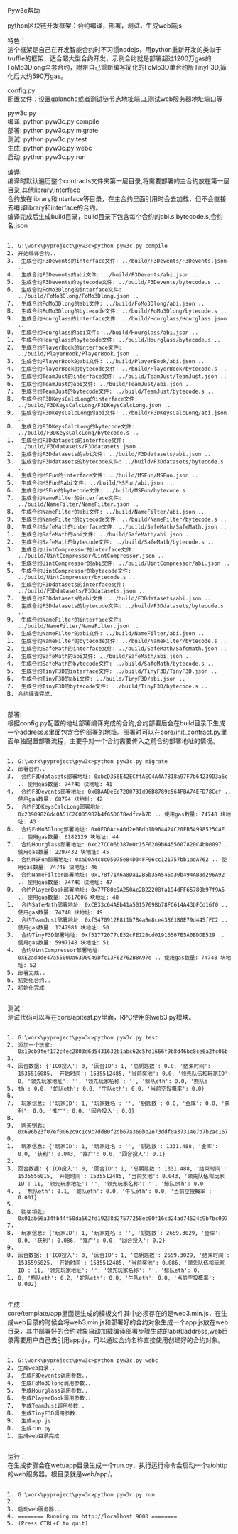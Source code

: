 <!DOCTYPE html> <html lang="zh"> <head> <meta charset="utf-8"/> </head> <body><p>Pyw3c帮助</p> <p>python区块链开发框架：合约编译，部署，测试，生成web端js</p> <p>特色：<br>这个框架是自己在开发智能合约时不习惯nodejs，用python重新开发的类似于truffle的框架，适合超大型合约开发，示例合约就是部署超过1200万gas的FoMo3Dlong全套合约，附带自己重新编写简化的FoMo3D单合约版TinyF3D,简化后大约590万gas。 </p><p>config.py<br>配置文件：设置galanche或者测试链节点地址端口,测试web服务器地址端口等 </p><p>pyw3c.py<br>编译: python pyw3c.py compile<br>部署: python pyw3c.py migrate<br>测试: python pyw3c.py test<br>生成: python pyw3c.py webc<br>启动: python pyw3c.py run </p><p>编译:<br>编译时默认遍历整个contracts文件夹第一层目录,将需要部署的主合约放在第一层目录,其他library,interface<br>合约放在library和interface等目录，在主合约里面引用时会去加载，但不会直接去编译library和interface的合约。<br>编译完成后生成build目录，build目录下包含每个合约的abi.s,bytecode.s,合约名.json </p><pre class="prettyprint linenums prettyprinted" style=""><ol class="linenums"><li class="L0"><code><span class="pln">G</span><span class="pun">:</span><span class="pln">\work\pyproject\pyw3c</span><span class="pun">&gt;</span><span class="pln">python pyw3c</span><span class="pun">.</span><span class="pln">py compile</span></code></li><li class="L1"><code><span class="pun">开始编译合约..</span></code></li><li class="L2"><code><span class="pln"> </span><span class="pun">生成合约</span><span class="pln">F3Devents</span><span class="pun">的</span><span class="kwd">interface</span><span class="pun">文件:</span><span class="pln"> </span><span class="pun">../</span><span class="pln">build</span><span class="pun">/</span><span class="pln">F3Devents</span><span class="pun">/</span><span class="pln">F3Devents</span><span class="pun">.</span><span class="pln">json </span><span class="pun">..</span></code></li><li class="L3"><code><span class="pln"> </span><span class="pun">生成合约</span><span class="pln">F3Devents</span><span class="pun">的</span><span class="pln">abi</span><span class="pun">文件:</span><span class="pln"> </span><span class="pun">../</span><span class="pln">build</span><span class="pun">/</span><span class="pln">F3Devents</span><span class="pun">/</span><span class="pln">abi</span><span class="pun">.</span><span class="pln">json </span><span class="pun">..</span></code></li><li class="L4"><code><span class="pln"> </span><span class="pun">生成合约</span><span class="pln">F3Devents</span><span class="pun">的</span><span class="pln">bytecode</span><span class="pun">文件:</span><span class="pln"> </span><span class="pun">../</span><span class="pln">build</span><span class="pun">/</span><span class="pln">F3Devents</span><span class="pun">/</span><span class="pln">bytecode</span><span class="pun">.</span><span class="pln">s </span><span class="pun">..</span></code></li><li class="L5"><code><span class="pln"> </span><span class="pun">生成合约</span><span class="typ">FoMo3Dlong</span><span class="pun">的</span><span class="kwd">interface</span><span class="pun">文件:</span><span class="pln"> </span><span class="pun">../</span><span class="pln">build</span><span class="pun">/</span><span class="typ">FoMo3Dlong</span><span class="pun">/</span><span class="typ">FoMo3Dlong</span><span class="pun">.</span><span class="pln">json </span><span class="pun">..</span></code></li><li class="L6"><code><span class="pln"> </span><span class="pun">生成合约</span><span class="typ">FoMo3Dlong</span><span class="pun">的</span><span class="pln">abi</span><span class="pun">文件:</span><span class="pln"> </span><span class="pun">../</span><span class="pln">build</span><span class="pun">/</span><span class="typ">FoMo3Dlong</span><span class="pun">/</span><span class="pln">abi</span><span class="pun">.</span><span class="pln">json </span><span class="pun">..</span></code></li><li class="L7"><code><span class="pln"> </span><span class="pun">生成合约</span><span class="typ">FoMo3Dlong</span><span class="pun">的</span><span class="pln">bytecode</span><span class="pun">文件:</span><span class="pln"> </span><span class="pun">../</span><span class="pln">build</span><span class="pun">/</span><span class="typ">FoMo3Dlong</span><span class="pun">/</span><span class="pln">bytecode</span><span class="pun">.</span><span class="pln">s </span><span class="pun">..</span></code></li><li class="L8"><code><span class="pln"> </span><span class="pun">生成合约</span><span class="typ">Hourglass</span><span class="pun">的</span><span class="kwd">interface</span><span class="pun">文件:</span><span class="pln"> </span><span class="pun">../</span><span class="pln">build</span><span class="pun">/</span><span class="typ">Hourglass</span><span class="pun">/</span><span class="typ">Hourglass</span><span class="pun">.</span><span class="pln">json </span><span class="pun">..</span></code></li><li class="L9"><code><span class="pln"> </span><span class="pun">生成合约</span><span class="typ">Hourglass</span><span class="pun">的</span><span class="pln">abi</span><span class="pun">文件:</span><span class="pln"> </span><span class="pun">../</span><span class="pln">build</span><span class="pun">/</span><span class="typ">Hourglass</span><span class="pun">/</span><span class="pln">abi</span><span class="pun">.</span><span class="pln">json </span><span class="pun">..</span></code></li><li class="L0"><code><span class="pln"> </span><span class="pun">生成合约</span><span class="typ">Hourglass</span><span class="pun">的</span><span class="pln">bytecode</span><span class="pun">文件:</span><span class="pln"> </span><span class="pun">../</span><span class="pln">build</span><span class="pun">/</span><span class="typ">Hourglass</span><span class="pun">/</span><span class="pln">bytecode</span><span class="pun">.</span><span class="pln">s </span><span class="pun">..</span></code></li><li class="L1"><code><span class="pln"> </span><span class="pun">生成合约</span><span class="typ">PlayerBook</span><span class="pun">的</span><span class="kwd">interface</span><span class="pun">文件:</span><span class="pln"> </span><span class="pun">../</span><span class="pln">build</span><span class="pun">/</span><span class="typ">PlayerBook</span><span class="pun">/</span><span class="typ">PlayerBook</span><span class="pun">.</span><span class="pln">json </span><span class="pun">..</span></code></li><li class="L2"><code><span class="pln"> </span><span class="pun">生成合约</span><span class="typ">PlayerBook</span><span class="pun">的</span><span class="pln">abi</span><span class="pun">文件:</span><span class="pln"> </span><span class="pun">../</span><span class="pln">build</span><span class="pun">/</span><span class="typ">PlayerBook</span><span class="pun">/</span><span class="pln">abi</span><span class="pun">.</span><span class="pln">json </span><span class="pun">..</span></code></li><li class="L3"><code><span class="pln"> </span><span class="pun">生成合约</span><span class="typ">PlayerBook</span><span class="pun">的</span><span class="pln">bytecode</span><span class="pun">文件:</span><span class="pln"> </span><span class="pun">../</span><span class="pln">build</span><span class="pun">/</span><span class="typ">PlayerBook</span><span class="pun">/</span><span class="pln">bytecode</span><span class="pun">.</span><span class="pln">s </span><span class="pun">..</span></code></li><li class="L4"><code><span class="pln"> </span><span class="pun">生成合约</span><span class="typ">TeamJust</span><span class="pun">的</span><span class="kwd">interface</span><span class="pun">文件:</span><span class="pln"> </span><span class="pun">../</span><span class="pln">build</span><span class="pun">/</span><span class="typ">TeamJust</span><span class="pun">/</span><span class="typ">TeamJust</span><span class="pun">.</span><span class="pln">json </span><span class="pun">..</span></code></li><li class="L5"><code><span class="pln"> </span><span class="pun">生成合约</span><span class="typ">TeamJust</span><span class="pun">的</span><span class="pln">abi</span><span class="pun">文件:</span><span class="pln"> </span><span class="pun">../</span><span class="pln">build</span><span class="pun">/</span><span class="typ">TeamJust</span><span class="pun">/</span><span class="pln">abi</span><span class="pun">.</span><span class="pln">json </span><span class="pun">..</span></code></li><li class="L6"><code><span class="pln"> </span><span class="pun">生成合约</span><span class="typ">TeamJust</span><span class="pun">的</span><span class="pln">bytecode</span><span class="pun">文件:</span><span class="pln"> </span><span class="pun">../</span><span class="pln">build</span><span class="pun">/</span><span class="typ">TeamJust</span><span class="pun">/</span><span class="pln">bytecode</span><span class="pun">.</span><span class="pln">s </span><span class="pun">..</span></code></li><li class="L7"><code><span class="pln"> </span><span class="pun">生成合约</span><span class="pln">F3DKeysCalcLong</span><span class="pun">的</span><span class="kwd">interface</span><span class="pun">文件:</span><span class="pln"> </span><span class="pun">../</span><span class="pln">build</span><span class="pun">/</span><span class="pln">F3DKeysCalcLong</span><span class="pun">/</span><span class="pln">F3DKeysCalcLong</span><span class="pun">.</span><span class="pln">json </span><span class="pun">..</span></code></li><li class="L8"><code><span class="pln"> </span><span class="pun">生成合约</span><span class="pln">F3DKeysCalcLong</span><span class="pun">的</span><span class="pln">abi</span><span class="pun">文件:</span><span class="pln"> </span><span class="pun">../</span><span class="pln">build</span><span class="pun">/</span><span class="pln">F3DKeysCalcLong</span><span class="pun">/</span><span class="pln">abi</span><span class="pun">.</span><span class="pln">json </span><span class="pun">..</span></code></li><li class="L9"><code><span class="pln"> </span><span class="pun">生成合约</span><span class="pln">F3DKeysCalcLong</span><span class="pun">的</span><span class="pln">bytecode</span><span class="pun">文件:</span><span class="pln"> </span><span class="pun">../</span><span class="pln">build</span><span class="pun">/</span><span class="pln">F3DKeysCalcLong</span><span class="pun">/</span><span class="pln">bytecode</span><span class="pun">.</span><span class="pln">s </span><span class="pun">..</span></code></li><li class="L0"><code><span class="pln"> </span><span class="pun">生成合约</span><span class="pln">F3Ddatasets</span><span class="pun">的</span><span class="kwd">interface</span><span class="pun">文件:</span><span class="pln"> </span><span class="pun">../</span><span class="pln">build</span><span class="pun">/</span><span class="pln">F3Ddatasets</span><span class="pun">/</span><span class="pln">F3Ddatasets</span><span class="pun">.</span><span class="pln">json </span><span class="pun">..</span></code></li><li class="L1"><code><span class="pln"> </span><span class="pun">生成合约</span><span class="pln">F3Ddatasets</span><span class="pun">的</span><span class="pln">abi</span><span class="pun">文件:</span><span class="pln"> </span><span class="pun">../</span><span class="pln">build</span><span class="pun">/</span><span class="pln">F3Ddatasets</span><span class="pun">/</span><span class="pln">abi</span><span class="pun">.</span><span class="pln">json </span><span class="pun">..</span></code></li><li class="L2"><code><span class="pln"> </span><span class="pun">生成合约</span><span class="pln">F3Ddatasets</span><span class="pun">的</span><span class="pln">bytecode</span><span class="pun">文件:</span><span class="pln"> </span><span class="pun">../</span><span class="pln">build</span><span class="pun">/</span><span class="pln">F3Ddatasets</span><span class="pun">/</span><span class="pln">bytecode</span><span class="pun">.</span><span class="pln">s </span><span class="pun">..</span></code></li><li class="L3"><code><span class="pln"> </span><span class="pun">生成合约</span><span class="typ">MSFun</span><span class="pun">的</span><span class="kwd">interface</span><span class="pun">文件:</span><span class="pln"> </span><span class="pun">../</span><span class="pln">build</span><span class="pun">/</span><span class="typ">MSFun</span><span class="pun">/</span><span class="typ">MSFun</span><span class="pun">.</span><span class="pln">json </span><span class="pun">..</span></code></li><li class="L4"><code><span class="pln"> </span><span class="pun">生成合约</span><span class="typ">MSFun</span><span class="pun">的</span><span class="pln">abi</span><span class="pun">文件:</span><span class="pln"> </span><span class="pun">../</span><span class="pln">build</span><span class="pun">/</span><span class="typ">MSFun</span><span class="pun">/</span><span class="pln">abi</span><span class="pun">.</span><span class="pln">json </span><span class="pun">..</span></code></li><li class="L5"><code><span class="pln"> </span><span class="pun">生成合约</span><span class="typ">MSFun</span><span class="pun">的</span><span class="pln">bytecode</span><span class="pun">文件:</span><span class="pln"> </span><span class="pun">../</span><span class="pln">build</span><span class="pun">/</span><span class="typ">MSFun</span><span class="pun">/</span><span class="pln">bytecode</span><span class="pun">.</span><span class="pln">s </span><span class="pun">..</span></code></li><li class="L6"><code><span class="pln"> </span><span class="pun">生成合约</span><span class="typ">NameFilter</span><span class="pun">的</span><span class="kwd">interface</span><span class="pun">文件:</span><span class="pln"> </span><span class="pun">../</span><span class="pln">build</span><span class="pun">/</span><span class="typ">NameFilter</span><span class="pun">/</span><span class="typ">NameFilter</span><span class="pun">.</span><span class="pln">json </span><span class="pun">..</span></code></li><li class="L7"><code><span class="pln"> </span><span class="pun">生成合约</span><span class="typ">NameFilter</span><span class="pun">的</span><span class="pln">abi</span><span class="pun">文件:</span><span class="pln"> </span><span class="pun">../</span><span class="pln">build</span><span class="pun">/</span><span class="typ">NameFilter</span><span class="pun">/</span><span class="pln">abi</span><span class="pun">.</span><span class="pln">json </span><span class="pun">..</span></code></li><li class="L8"><code><span class="pln"> </span><span class="pun">生成合约</span><span class="typ">NameFilter</span><span class="pun">的</span><span class="pln">bytecode</span><span class="pun">文件:</span><span class="pln"> </span><span class="pun">../</span><span class="pln">build</span><span class="pun">/</span><span class="typ">NameFilter</span><span class="pun">/</span><span class="pln">bytecode</span><span class="pun">.</span><span class="pln">s </span><span class="pun">..</span></code></li><li class="L9"><code><span class="pln"> </span><span class="pun">生成合约</span><span class="typ">SafeMath</span><span class="pun">的</span><span class="kwd">interface</span><span class="pun">文件:</span><span class="pln"> </span><span class="pun">../</span><span class="pln">build</span><span class="pun">/</span><span class="typ">SafeMath</span><span class="pun">/</span><span class="typ">SafeMath</span><span class="pun">.</span><span class="pln">json </span><span class="pun">..</span></code></li><li class="L0"><code><span class="pln"> </span><span class="pun">生成合约</span><span class="typ">SafeMath</span><span class="pun">的</span><span class="pln">abi</span><span class="pun">文件:</span><span class="pln"> </span><span class="pun">../</span><span class="pln">build</span><span class="pun">/</span><span class="typ">SafeMath</span><span class="pun">/</span><span class="pln">abi</span><span class="pun">.</span><span class="pln">json </span><span class="pun">..</span></code></li><li class="L1"><code><span class="pln"> </span><span class="pun">生成合约</span><span class="typ">SafeMath</span><span class="pun">的</span><span class="pln">bytecode</span><span class="pun">文件:</span><span class="pln"> </span><span class="pun">../</span><span class="pln">build</span><span class="pun">/</span><span class="typ">SafeMath</span><span class="pun">/</span><span class="pln">bytecode</span><span class="pun">.</span><span class="pln">s </span><span class="pun">..</span></code></li><li class="L2"><code><span class="pln"> </span><span class="pun">生成合约</span><span class="typ">UintCompressor</span><span class="pun">的</span><span class="kwd">interface</span><span class="pun">文件:</span><span class="pln"> </span><span class="pun">../</span><span class="pln">build</span><span class="pun">/</span><span class="typ">UintCompressor</span><span class="pun">/</span><span class="typ">UintCompressor</span><span class="pun">.</span><span class="pln">json </span><span class="pun">..</span></code></li><li class="L3"><code><span class="pln"> </span><span class="pun">生成合约</span><span class="typ">UintCompressor</span><span class="pun">的</span><span class="pln">abi</span><span class="pun">文件:</span><span class="pln"> </span><span class="pun">../</span><span class="pln">build</span><span class="pun">/</span><span class="typ">UintCompressor</span><span class="pun">/</span><span class="pln">abi</span><span class="pun">.</span><span class="pln">json </span><span class="pun">..</span></code></li><li class="L4"><code><span class="pln"> </span><span class="pun">生成合约</span><span class="typ">UintCompressor</span><span class="pun">的</span><span class="pln">bytecode</span><span class="pun">文件:</span><span class="pln"> </span><span class="pun">../</span><span class="pln">build</span><span class="pun">/</span><span class="typ">UintCompressor</span><span class="pun">/</span><span class="pln">bytecode</span><span class="pun">.</span><span class="pln">s </span><span class="pun">..</span></code></li><li class="L5"><code><span class="pln"> </span><span class="pun">生成合约</span><span class="pln">F3Ddatasets</span><span class="pun">的</span><span class="kwd">interface</span><span class="pun">文件:</span><span class="pln"> </span><span class="pun">../</span><span class="pln">build</span><span class="pun">/</span><span class="pln">F3Ddatasets</span><span class="pun">/</span><span class="pln">F3Ddatasets</span><span class="pun">.</span><span class="pln">json </span><span class="pun">..</span></code></li><li class="L6"><code><span class="pln"> </span><span class="pun">生成合约</span><span class="pln">F3Ddatasets</span><span class="pun">的</span><span class="pln">abi</span><span class="pun">文件:</span><span class="pln"> </span><span class="pun">../</span><span class="pln">build</span><span class="pun">/</span><span class="pln">F3Ddatasets</span><span class="pun">/</span><span class="pln">abi</span><span class="pun">.</span><span class="pln">json </span><span class="pun">..</span></code></li><li class="L7"><code><span class="pln"> </span><span class="pun">生成合约</span><span class="pln">F3Ddatasets</span><span class="pun">的</span><span class="pln">bytecode</span><span class="pun">文件:</span><span class="pln"> </span><span class="pun">../</span><span class="pln">build</span><span class="pun">/</span><span class="pln">F3Ddatasets</span><span class="pun">/</span><span class="pln">bytecode</span><span class="pun">.</span><span class="pln">s </span><span class="pun">..</span></code></li><li class="L8"><code><span class="pln"> </span><span class="pun">生成合约</span><span class="typ">NameFilter</span><span class="pun">的</span><span class="kwd">interface</span><span class="pun">文件:</span><span class="pln"> </span><span class="pun">../</span><span class="pln">build</span><span class="pun">/</span><span class="typ">NameFilter</span><span class="pun">/</span><span class="typ">NameFilter</span><span class="pun">.</span><span class="pln">json </span><span class="pun">..</span></code></li><li class="L9"><code><span class="pln"> </span><span class="pun">生成合约</span><span class="typ">NameFilter</span><span class="pun">的</span><span class="pln">abi</span><span class="pun">文件:</span><span class="pln"> </span><span class="pun">../</span><span class="pln">build</span><span class="pun">/</span><span class="typ">NameFilter</span><span class="pun">/</span><span class="pln">abi</span><span class="pun">.</span><span class="pln">json </span><span class="pun">..</span></code></li><li class="L0"><code><span class="pln"> </span><span class="pun">生成合约</span><span class="typ">NameFilter</span><span class="pun">的</span><span class="pln">bytecode</span><span class="pun">文件:</span><span class="pln"> </span><span class="pun">../</span><span class="pln">build</span><span class="pun">/</span><span class="typ">NameFilter</span><span class="pun">/</span><span class="pln">bytecode</span><span class="pun">.</span><span class="pln">s </span><span class="pun">..</span></code></li><li class="L1"><code><span class="pln"> </span><span class="pun">生成合约</span><span class="typ">SafeMath</span><span class="pun">的</span><span class="kwd">interface</span><span class="pun">文件:</span><span class="pln"> </span><span class="pun">../</span><span class="pln">build</span><span class="pun">/</span><span class="typ">SafeMath</span><span class="pun">/</span><span class="typ">SafeMath</span><span class="pun">.</span><span class="pln">json </span><span class="pun">..</span></code></li><li class="L2"><code><span class="pln"> </span><span class="pun">生成合约</span><span class="typ">SafeMath</span><span class="pun">的</span><span class="pln">abi</span><span class="pun">文件:</span><span class="pln"> </span><span class="pun">../</span><span class="pln">build</span><span class="pun">/</span><span class="typ">SafeMath</span><span class="pun">/</span><span class="pln">abi</span><span class="pun">.</span><span class="pln">json </span><span class="pun">..</span></code></li><li class="L3"><code><span class="pln"> </span><span class="pun">生成合约</span><span class="typ">SafeMath</span><span class="pun">的</span><span class="pln">bytecode</span><span class="pun">文件:</span><span class="pln"> </span><span class="pun">../</span><span class="pln">build</span><span class="pun">/</span><span class="typ">SafeMath</span><span class="pun">/</span><span class="pln">bytecode</span><span class="pun">.</span><span class="pln">s </span><span class="pun">..</span></code></li><li class="L4"><code><span class="pln"> </span><span class="pun">生成合约</span><span class="typ">TinyF3D</span><span class="pun">的</span><span class="kwd">interface</span><span class="pun">文件:</span><span class="pln"> </span><span class="pun">../</span><span class="pln">build</span><span class="pun">/</span><span class="typ">TinyF3D</span><span class="pun">/</span><span class="typ">TinyF3D</span><span class="pun">.</span><span class="pln">json </span><span class="pun">..</span></code></li><li class="L5"><code><span class="pln"> </span><span class="pun">生成合约</span><span class="typ">TinyF3D</span><span class="pun">的</span><span class="pln">abi</span><span class="pun">文件:</span><span class="pln"> </span><span class="pun">../</span><span class="pln">build</span><span class="pun">/</span><span class="typ">TinyF3D</span><span class="pun">/</span><span class="pln">abi</span><span class="pun">.</span><span class="pln">json </span><span class="pun">..</span></code></li><li class="L6"><code><span class="pln"> </span><span class="pun">生成合约</span><span class="typ">TinyF3D</span><span class="pun">的</span><span class="pln">bytecode</span><span class="pun">文件:</span><span class="pln"> </span><span class="pun">../</span><span class="pln">build</span><span class="pun">/</span><span class="typ">TinyF3D</span><span class="pun">/</span><span class="pln">bytecode</span><span class="pun">.</span><span class="pln">s </span><span class="pun">..</span></code></li><li class="L7"><code><span class="pun">合约编译完成.</span></code></li></ol></pre><p>部署:<br>根据config.py配置的地址部署编译完成的合约,合约部署后会在build目录下生成一个address.s里面包含合约部署的地址。部署时可以在core/init_contract.py里面单独配置部署流程，主要争对一个合约需要传入之前合约部署地址的情况。 </p><pre class="prettyprint linenums prettyprinted" style=""><ol class="linenums"><li class="L0"><code><span class="pln">G</span><span class="pun">:</span><span class="pln">\work\pyproject\pyw3c</span><span class="pun">&gt;</span><span class="pln">python pyw3c</span><span class="pun">.</span><span class="pln">py migrate</span></code></li><li class="L1"><code><span class="pun">部署合约..</span></code></li><li class="L2"><code><span class="pln"> </span><span class="pun">合约</span><span class="pln">F3Ddatasets</span><span class="pun">部署地址:</span><span class="pln"> </span><span class="lit">0xbcD356E42ECffAEC4A4A7818a97F7b64239D3a6c</span><span class="pln"> </span><span class="pun">..</span><span class="pln"> </span><span class="pun">使用</span><span class="pln">gas</span><span class="pun">数量:</span><span class="pln"> </span><span class="lit">74748</span><span class="pln"> </span><span class="pun">块地址:</span><span class="pln"> </span><span class="lit">41</span></code></li><li class="L3"><code><span class="pln"> </span><span class="pun">合约</span><span class="pln">F3Devents</span><span class="pun">部署地址:</span><span class="pln"> </span><span class="lit">0x0BAADeEc7200731d96B8789c564FBA74EFD78Ccf</span><span class="pln"> </span><span class="pun">..</span><span class="pln"> </span><span class="pun">使用</span><span class="pln">gas</span><span class="pun">数量:</span><span class="pln"> </span><span class="lit">68794</span><span class="pln"> </span><span class="pun">块地址:</span><span class="pln"> </span><span class="lit">42</span></code></li><li class="L4"><code><span class="pln"> </span><span class="pun">合约</span><span class="pln">F3DKeysCalcLong</span><span class="pun">部署地址:</span><span class="pln"> </span><span class="lit">0x23909826dc0A51C2C0D59B2b4f65D678edfceb7D</span><span class="pln"> </span><span class="pun">..</span><span class="pln"> </span><span class="pun">使用</span><span class="pln">gas</span><span class="pun">数量:</span><span class="pln"> </span><span class="lit">74748</span><span class="pln"> </span><span class="pun">块地址:</span><span class="pln"> </span><span class="lit">43</span></code></li><li class="L5"><code><span class="pln"> </span><span class="pun">合约</span><span class="typ">FoMo3Dlong</span><span class="pun">部署地址:</span><span class="pln"> </span><span class="lit">0x0FD0Ace46d2e0Bdb1D964424C20FB54998525C4E</span><span class="pln"> </span><span class="pun">..</span><span class="pln"> </span><span class="pun">使用</span><span class="pln">gas</span><span class="pun">数量:</span><span class="pln"> </span><span class="lit">6182129</span><span class="pln"> </span><span class="pun">块地址:</span><span class="pln"> </span><span class="lit">44</span></code></li><li class="L6"><code><span class="pln"> </span><span class="pun">合约</span><span class="typ">Hourglass</span><span class="pun">部署地址:</span><span class="pln"> </span><span class="lit">0xc27CC06b387e0c15F0209b6455607820C4bD0097</span><span class="pln"> </span><span class="pun">..</span><span class="pln"> </span><span class="pun">使用</span><span class="pln">gas</span><span class="pun">数量:</span><span class="pln"> </span><span class="lit">2297432</span><span class="pln"> </span><span class="pun">块地址:</span><span class="pln"> </span><span class="lit">45</span></code></li><li class="L7"><code><span class="pln"> </span><span class="pun">合约</span><span class="typ">MSFun</span><span class="pun">部署地址:</span><span class="pln"> </span><span class="lit">0xaD0A4c8c05075e84D34FF96cc121757bb1adA762</span><span class="pln"> </span><span class="pun">..</span><span class="pln"> </span><span class="pun">使用</span><span class="pln">gas</span><span class="pun">数量:</span><span class="pln"> </span><span class="lit">74748</span><span class="pln"> </span><span class="pun">块地址:</span><span class="pln"> </span><span class="lit">46</span></code></li><li class="L8"><code><span class="pln"> </span><span class="pun">合约</span><span class="typ">NameFilter</span><span class="pun">部署地址:</span><span class="pln"> </span><span class="lit">0x178f71A6a8Da12B5b35A546a30b494AB8d296A92</span><span class="pln"> </span><span class="pun">..</span><span class="pln"> </span><span class="pun">使用</span><span class="pln">gas</span><span class="pun">数量:</span><span class="pln"> </span><span class="lit">74748</span><span class="pln"> </span><span class="pun">块地址:</span><span class="pln"> </span><span class="lit">47</span></code></li><li class="L9"><code><span class="pln"> </span><span class="pun">合约</span><span class="typ">PlayerBook</span><span class="pun">部署地址:</span><span class="pln"> </span><span class="lit">0x77F80e9A250Ac2B22208fa194dFF65780b97f9A5</span><span class="pln"> </span><span class="pun">..</span><span class="pln"> </span><span class="pun">使用</span><span class="pln">gas</span><span class="pun">数量:</span><span class="pln"> </span><span class="lit">3617606</span><span class="pln"> </span><span class="pun">块地址:</span><span class="pln"> </span><span class="lit">48</span></code></li><li class="L0"><code><span class="pln"> </span><span class="pun">合约</span><span class="typ">SafeMath</span><span class="pun">部署地址:</span><span class="pln"> </span><span class="lit">0xCB33c64ABb41a5015769Bb78FC614A43bFCd16f0</span><span class="pln"> </span><span class="pun">..</span><span class="pln"> </span><span class="pun">使用</span><span class="pln">gas</span><span class="pun">数量:</span><span class="pln"> </span><span class="lit">74748</span><span class="pln"> </span><span class="pun">块地址:</span><span class="pln"> </span><span class="lit">49</span></code></li><li class="L1"><code><span class="pln"> </span><span class="pun">合约</span><span class="typ">TeamJust</span><span class="pun">部署地址:</span><span class="pln"> </span><span class="lit">0xf5470912F811b7B4aBe8ce43861B0E79d445fFC2</span><span class="pln"> </span><span class="pun">..</span><span class="pln"> </span><span class="pun">使用</span><span class="pln">gas</span><span class="pun">数量:</span><span class="pln"> </span><span class="lit">1747981</span><span class="pln"> </span><span class="pun">块地址:</span><span class="pln"> </span><span class="lit">50</span></code></li><li class="L2"><code><span class="pln"> </span><span class="pun">合约</span><span class="typ">TinyF3D</span><span class="pun">部署地址:</span><span class="pln"> </span><span class="lit">0xf51772077cE32cFE12Bcd01916567E5A0BDDE529</span><span class="pln"> </span><span class="pun">..</span><span class="pln"> </span><span class="pun">使用</span><span class="pln">gas</span><span class="pun">数量:</span><span class="pln"> </span><span class="lit">5997148</span><span class="pln"> </span><span class="pun">块地址:</span><span class="pln"> </span><span class="lit">51</span></code></li><li class="L3"><code><span class="pln"> </span><span class="pun">合约</span><span class="typ">UintCompressor</span><span class="pun">部署地址:</span><span class="pln"> </span><span class="lit">0xE2ad4de47a5500Da6390C49Dfc13F62762B8A97e</span><span class="pln"> </span><span class="pun">..</span><span class="pln"> </span><span class="pun">使用</span><span class="pln">gas</span><span class="pun">数量:</span><span class="pln"> </span><span class="lit">74748</span><span class="pln"> </span><span class="pun">块地址:</span><span class="pln"> </span><span class="lit">52</span></code></li><li class="L4"><code><span class="pun">部署完成..</span></code></li><li class="L5"><code><span class="pun">初始化合约..</span></code></li><li class="L6"><code><span class="pun">初始化完成</span></code></li></ol></pre><p>测试：<br>测试代码可以写在core/apitest.py里面，RPC使用的web3.py模块。 </p><pre class="prettyprint linenums prettyprinted" style=""><ol class="linenums"><li class="L0"><code><span class="pln">G</span><span class="pun">:</span><span class="pln">\work\pyproject\pyw3c</span><span class="pun">&gt;</span><span class="pln">python pyw3c</span><span class="pun">.</span><span class="pln">py test</span></code></li><li class="L1"><code><span class="pun">添加一个玩家:</span><span class="pln"> </span><span class="lit">0x19cb9fef172c4ec2803d6d5431632b1abc62c5fd1666f9b8d46bc8ce6a2fc06b</span></code></li><li class="L2"><code></code></li><li class="L3"><code><span class="pun">回合数据:</span><span class="pln"> </span><span class="pun">{</span><span class="str">'ICO投入'</span><span class="pun">:</span><span class="pln"> </span><span class="lit">0</span><span class="pun">,</span><span class="pln"> </span><span class="str">'回合ID'</span><span class="pun">:</span><span class="pln"> </span><span class="lit">1</span><span class="pun">,</span><span class="pln"> </span><span class="str">'总钥匙数'</span><span class="pun">:</span><span class="pln"> </span><span class="lit">0.0</span><span class="pun">,</span><span class="pln"> </span><span class="str">'结束时间'</span><span class="pun">:</span><span class="pln"> </span><span class="lit">1535516085</span><span class="pun">,</span><span class="pln"> </span><span class="str">'开始时间'</span><span class="pun">:</span><span class="pln"> </span><span class="lit">1535512485</span><span class="pun">,</span><span class="pln"> </span><span class="str">'当前奖池'</span><span class="pun">:</span><span class="pln"> </span><span class="lit">0.0</span><span class="pun">,</span><span class="pln"> </span><span class="str">'领先队伍和玩家ID'</span><span class="pun">:</span><span class="pln"> </span><span class="lit">0</span><span class="pun">,</span><span class="pln"> </span><span class="str">'领先玩家地址'</span><span class="pun">:</span><span class="pln"> </span><span class="str">''</span><span class="pun">,</span><span class="pln"> </span><span class="str">'领先玩家名称'</span><span class="pun">:</span><span class="pln"> </span><span class="str">''</span><span class="pun">,</span><span class="pln"> </span><span class="str">'鲸队eth'</span><span class="pun">:</span><span class="pln"> </span><span class="lit">0.0</span><span class="pun">,</span><span class="pln"> </span><span class="str">'熊队e</span></code></li><li class="L4"><code><span class="str">th'</span><span class="pun">:</span><span class="pln"> </span><span class="lit">0.0</span><span class="pun">,</span><span class="pln"> </span><span class="str">'蛇队eth'</span><span class="pun">:</span><span class="pln"> </span><span class="lit">0.0</span><span class="pun">,</span><span class="pln"> </span><span class="str">'牛队eth'</span><span class="pun">:</span><span class="pln"> </span><span class="lit">0.0</span><span class="pun">,</span><span class="pln"> </span><span class="str">'当前空投概率'</span><span class="pun">:</span><span class="pln"> </span><span class="lit">0.0</span><span class="pun">}</span></code></li><li class="L5"><code></code></li><li class="L6"><code><span class="pln"> </span><span class="pun">玩家信息:</span><span class="pln"> </span><span class="pun">{</span><span class="str">'玩家ID'</span><span class="pun">:</span><span class="pln"> </span><span class="lit">1</span><span class="pun">,</span><span class="pln"> </span><span class="str">'玩家姓名'</span><span class="pun">:</span><span class="pln"> </span><span class="str">''</span><span class="pun">,</span><span class="pln"> </span><span class="str">'钥匙数'</span><span class="pun">:</span><span class="pln"> </span><span class="lit">0.0</span><span class="pun">,</span><span class="pln"> </span><span class="str">'金库'</span><span class="pun">:</span><span class="pln"> </span><span class="lit">0.0</span><span class="pun">,</span><span class="pln"> </span><span class="str">'获利'</span><span class="pun">:</span><span class="pln"> </span><span class="lit">0.0</span><span class="pun">,</span><span class="pln"> </span><span class="str">'推广'</span><span class="pun">:</span><span class="pln"> </span><span class="lit">0.0</span><span class="pun">,</span><span class="pln"> </span><span class="str">'回合投入'</span><span class="pun">:</span><span class="pln"> </span><span class="lit">0.0</span><span class="pun">}</span></code></li><li class="L7"><code></code></li><li class="L8"><code><span class="pln"> </span><span class="pun">购买钥匙:</span><span class="pln"> </span><span class="lit">0x696b23f07ef0062c9c1c9c7dd80f2db67a360bb2e73ddf0a37314e7b7b2ac167</span></code></li><li class="L9"><code></code></li><li class="L0"><code><span class="pln"> </span><span class="pun">玩家信息:</span><span class="pln"> </span><span class="pun">{</span><span class="str">'玩家ID'</span><span class="pun">:</span><span class="pln"> </span><span class="lit">1</span><span class="pun">,</span><span class="pln"> </span><span class="str">'玩家姓名'</span><span class="pun">:</span><span class="pln"> </span><span class="str">''</span><span class="pun">,</span><span class="pln"> </span><span class="str">'钥匙数'</span><span class="pun">:</span><span class="pln"> </span><span class="lit">1331.488</span><span class="pun">,</span><span class="pln"> </span><span class="str">'金库'</span><span class="pun">:</span><span class="pln"> </span><span class="lit">0.0</span><span class="pun">,</span><span class="pln"> </span><span class="str">'获利'</span><span class="pun">:</span><span class="pln"> </span><span class="lit">0.043</span><span class="pun">,</span><span class="pln"> </span><span class="str">'推广'</span><span class="pun">:</span><span class="pln"> </span><span class="lit">0.0</span><span class="pun">,</span><span class="pln"> </span><span class="str">'回合投入'</span><span class="pun">:</span><span class="pln"> </span><span class="lit">0.1</span><span class="pun">}</span></code></li><li class="L1"><code></code></li><li class="L2"><code><span class="pun">回合数据:</span><span class="pln"> </span><span class="pun">{</span><span class="str">'ICO投入'</span><span class="pun">:</span><span class="pln"> </span><span class="lit">0</span><span class="pun">,</span><span class="pln"> </span><span class="str">'回合ID'</span><span class="pun">:</span><span class="pln"> </span><span class="lit">1</span><span class="pun">,</span><span class="pln"> </span><span class="str">'总钥匙数'</span><span class="pun">:</span><span class="pln"> </span><span class="lit">1331.488</span><span class="pun">,</span><span class="pln"> </span><span class="str">'结束时间'</span><span class="pun">:</span><span class="pln"> </span><span class="lit">1535556015</span><span class="pun">,</span><span class="pln"> </span><span class="str">'开始时间'</span><span class="pun">:</span><span class="pln"> </span><span class="lit">1535512485</span><span class="pun">,</span><span class="pln"> </span><span class="str">'当前奖池'</span><span class="pun">:</span><span class="pln"> </span><span class="lit">0.043</span><span class="pun">,</span><span class="pln"> </span><span class="str">'领先队伍和玩家ID'</span><span class="pun">:</span><span class="pln"> </span><span class="lit">11</span><span class="pun">,</span><span class="pln"> </span><span class="str">'领先玩家地址'</span><span class="pun">:</span><span class="pln"> </span><span class="str">''</span><span class="pun">,</span><span class="pln"> </span><span class="str">'领先玩家名称'</span><span class="pun">:</span><span class="pln"> </span><span class="str">''</span><span class="pun">,</span><span class="pln"> </span><span class="str">'鲸队eth'</span><span class="pun">:</span><span class="pln"> </span><span class="lit">0.0</span></code></li><li class="L3"><code><span class="pun">,</span><span class="pln"> </span><span class="str">'熊队eth'</span><span class="pun">:</span><span class="pln"> </span><span class="lit">0.1</span><span class="pun">,</span><span class="pln"> </span><span class="str">'蛇队eth'</span><span class="pun">:</span><span class="pln"> </span><span class="lit">0.0</span><span class="pun">,</span><span class="pln"> </span><span class="str">'牛队eth'</span><span class="pun">:</span><span class="pln"> </span><span class="lit">0.0</span><span class="pun">,</span><span class="pln"> </span><span class="str">'当前空投概率'</span><span class="pun">:</span><span class="pln"> </span><span class="lit">0.001</span><span class="pun">}</span></code></li><li class="L4"><code></code></li><li class="L5"><code><span class="pln"> </span><span class="pun">购买钥匙:</span><span class="pln"> </span><span class="lit">0x01ab66a34fb44f50da562fd19238d27577258ec00f16cd24ad74524c9b7bc097</span></code></li><li class="L6"><code></code></li><li class="L7"><code><span class="pln"> </span><span class="pun">玩家信息:</span><span class="pln"> </span><span class="pun">{</span><span class="str">'玩家ID'</span><span class="pun">:</span><span class="pln"> </span><span class="lit">1</span><span class="pun">,</span><span class="pln"> </span><span class="str">'玩家姓名'</span><span class="pun">:</span><span class="pln"> </span><span class="str">''</span><span class="pun">,</span><span class="pln"> </span><span class="str">'钥匙数'</span><span class="pun">:</span><span class="pln"> </span><span class="lit">2659.3029</span><span class="pun">,</span><span class="pln"> </span><span class="str">'金库'</span><span class="pun">:</span><span class="pln"> </span><span class="lit">0.0</span><span class="pun">,</span><span class="pln"> </span><span class="str">'获利'</span><span class="pun">:</span><span class="pln"> </span><span class="lit">0.086</span><span class="pun">,</span><span class="pln"> </span><span class="str">'推广'</span><span class="pun">:</span><span class="pln"> </span><span class="lit">0.0</span><span class="pun">,</span><span class="pln"> </span><span class="str">'回合投入'</span><span class="pun">:</span><span class="pln"> </span><span class="lit">0.2</span><span class="pun">}</span></code></li><li class="L8"><code></code></li><li class="L9"><code><span class="pun">回合数据:</span><span class="pln"> </span><span class="pun">{</span><span class="str">'ICO投入'</span><span class="pun">:</span><span class="pln"> </span><span class="lit">0</span><span class="pun">,</span><span class="pln"> </span><span class="str">'回合ID'</span><span class="pun">:</span><span class="pln"> </span><span class="lit">1</span><span class="pun">,</span><span class="pln"> </span><span class="str">'总钥匙数'</span><span class="pun">:</span><span class="pln"> </span><span class="lit">2659.3029</span><span class="pun">,</span><span class="pln"> </span><span class="str">'结束时间'</span><span class="pun">:</span><span class="pln"> </span><span class="lit">1535595825</span><span class="pun">,</span><span class="pln"> </span><span class="str">'开始时间'</span><span class="pun">:</span><span class="pln"> </span><span class="lit">1535512485</span><span class="pun">,</span><span class="pln"> </span><span class="str">'当前奖池'</span><span class="pun">:</span><span class="pln"> </span><span class="lit">0.086</span><span class="pun">,</span><span class="pln"> </span><span class="str">'领先队伍和玩家ID'</span><span class="pun">:</span><span class="pln"> </span><span class="lit">11</span><span class="pun">,</span><span class="pln"> </span><span class="str">'领先玩家地址'</span><span class="pun">:</span><span class="pln"> </span><span class="str">''</span><span class="pun">,</span><span class="pln"> </span><span class="str">'领先玩家名称'</span><span class="pun">:</span><span class="pln"> </span><span class="str">''</span><span class="pun">,</span><span class="pln"> </span><span class="str">'鲸队eth'</span><span class="pun">:</span><span class="pln"> </span><span class="lit">0.</span></code></li><li class="L0"><code><span class="lit">0</span><span class="pun">,</span><span class="pln"> </span><span class="str">'熊队eth'</span><span class="pun">:</span><span class="pln"> </span><span class="lit">0.2</span><span class="pun">,</span><span class="pln"> </span><span class="str">'蛇队eth'</span><span class="pun">:</span><span class="pln"> </span><span class="lit">0.0</span><span class="pun">,</span><span class="pln"> </span><span class="str">'牛队eth'</span><span class="pun">:</span><span class="pln"> </span><span class="lit">0.0</span><span class="pun">,</span><span class="pln"> </span><span class="str">'当前空投概率'</span><span class="pun">:</span><span class="pln"> </span><span class="lit">0.002</span><span class="pun">}</span></code></li></ol></pre><p>生成：<br>core/template/app里面是生成的模板文件其中必须存在的是web3.min.js，在生成web目录的时候会将web3.min.js和部署好的合约对象生成一个app.js放在web目录，其中部署好的合约对象自动加载编译部署步骤生成的abi和address,web目录需要用户自己去引用app.js，可以通过合约名称直接使用创建好的合约对象。 </p><pre class="prettyprint linenums prettyprinted" style=""><ol class="linenums"><li class="L0"><code><span class="pln">G</span><span class="pun">:</span><span class="pln">\work\pyproject\pyw3c</span><span class="pun">&gt;</span><span class="pln">python pyw3c</span><span class="pun">.</span><span class="pln">py webc</span></code></li><li class="L1"><code><span class="pun">生成</span><span class="pln">web</span><span class="pun">目录..</span></code></li><li class="L2"><code><span class="pln"> </span><span class="pun">生成</span><span class="pln">F3Devents</span><span class="pun">调用参数..</span></code></li><li class="L3"><code><span class="pln"> </span><span class="pun">生成</span><span class="typ">FoMo3Dlong</span><span class="pun">调用参数..</span></code></li><li class="L4"><code><span class="pln"> </span><span class="pun">生成</span><span class="typ">Hourglass</span><span class="pun">调用参数..</span></code></li><li class="L5"><code><span class="pln"> </span><span class="pun">生成</span><span class="typ">PlayerBook</span><span class="pun">调用参数..</span></code></li><li class="L6"><code><span class="pln"> </span><span class="pun">生成</span><span class="typ">TeamJust</span><span class="pun">调用参数..</span></code></li><li class="L7"><code><span class="pln"> </span><span class="pun">生成</span><span class="typ">TinyF3D</span><span class="pun">调用参数..</span></code></li><li class="L8"><code><span class="pln"> </span><span class="pun">生成</span><span class="pln">app</span><span class="pun">.</span><span class="pln">js</span></code></li><li class="L9"><code><span class="pln"> </span><span class="pun">生成</span><span class="pln">run</span><span class="pun">.</span><span class="pln">py</span></code></li><li class="L0"><code><span class="pun">生成</span><span class="pln">web</span><span class="pun">目录完成</span></code></li></ol></pre><p>运行：<br>在生成步骤会在web/app目录生成一个run.py，执行运行命令会启动一个aiohttp的web服务器，根目录就是web/app/。 </p><pre class="prettyprint linenums prettyprinted" style=""><ol class="linenums"><li class="L0"><code><span class="pln">G</span><span class="pun">:</span><span class="pln">\work\pyproject\pyw3c</span><span class="pun">&gt;</span><span class="pln">python pyw3c</span><span class="pun">.</span><span class="pln">py run</span></code></li><li class="L1"><code></code></li><li class="L2"><code><span class="pun">启动</span><span class="pln">web</span><span class="pun">服务器..</span></code></li><li class="L3"><code><span class="pun">========</span><span class="pln"> </span><span class="typ">Running</span><span class="pln"> on http</span><span class="pun">:</span><span class="com">//localhost:9000 ========</span></code></li><li class="L4"><code><span class="pun">(</span><span class="typ">Press</span><span class="pln"> CTRL</span><span class="pun">+</span><span class="pln">C to quit</span><span class="pun">)</span></code></li></ol></pre></body> </html>
